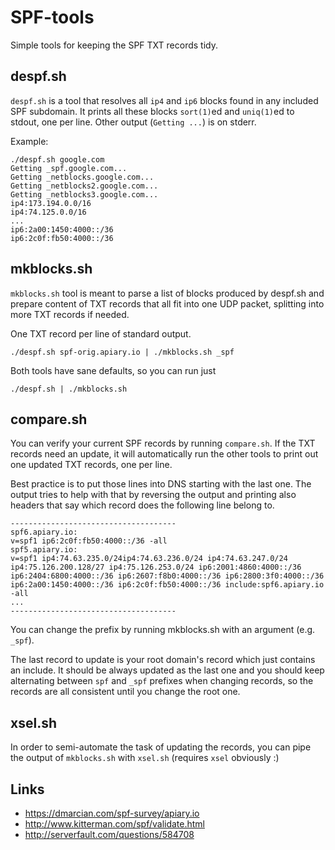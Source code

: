 # SPF-tools

Simple tools for keeping the SPF TXT records tidy.

## despf.sh

`despf.sh` is a tool that resolves all `ip4` and `ip6` blocks
found in any included SPF subdomain. It prints all these blocks
`sort(1)`ed and `uniq(1)`ed to stdout, one per line.
Other output (`Getting ...`) is on stderr.

Example:

    ./despf.sh google.com
    Getting _spf.google.com...
    Getting _netblocks.google.com...
    Getting _netblocks2.google.com...
    Getting _netblocks3.google.com...
    ip4:173.194.0.0/16
    ip4:74.125.0.0/16
    ...
    ip6:2a00:1450:4000::/36
    ip6:2c0f:fb50:4000::/36

## mkblocks.sh

`mkblocks.sh` tool is meant to parse a list of blocks produced by
despf.sh and prepare content of TXT records that all fit into one
UDP packet, splitting into more TXT records if needed.

One TXT record per line of standard output.

    ./despf.sh spf-orig.apiary.io | ./mkblocks.sh _spf

Both tools have sane defaults, so you can run just

    ./despf.sh | ./mkblocks.sh


## compare.sh

You can verify your current SPF records by running `compare.sh`.
If the TXT records need an update, it will automatically run
the other tools to print out one updated TXT records, one per line.

Best practice is to put those lines into DNS starting with the
last one. The output tries to help with that by reversing the
output and printing also headers that say which record does the
following line belong to.

    -------------------------------------
    spf6.apiary.io:
    v=spf1 ip6:2c0f:fb50:4000::/36 -all
    spf5.apiary.io:
    v=spf1 ip4:74.63.235.0/24ip4:74.63.236.0/24 ip4:74.63.247.0/24 ip4:75.126.200.128/27 ip4:75.126.253.0/24 ip6:2001:4860:4000::/36 ip6:2404:6800:4000::/36 ip6:2607:f8b0:4000::/36 ip6:2800:3f0:4000::/36 ip6:2a00:1450:4000::/36 ip6:2c0f:fb50:4000::/36 include:spf6.apiary.io -all
    ...
    -------------------------------------

You can change the prefix by running mkblocks.sh with an argument
(e.g. `_spf`).

The last record to update is your root domain's record which just
contains an include. It should be always updated as the last one
and you should keep alternating between `spf` and `_spf` prefixes when
changing records, so the records are all consistent until you change
the root one.


## xsel.sh

In order to semi-automate the task of updating the records, you can
pipe the output of `mkblocks.sh` with `xsel.sh` (requires `xsel`
obviously :)

## Links

 * https://dmarcian.com/spf-survey/apiary.io
 * http://www.kitterman.com/spf/validate.html
 * http://serverfault.com/questions/584708
